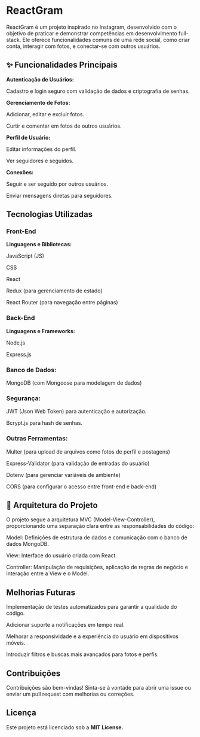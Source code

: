 # ReactGram

ReactGram é um projeto inspirado no Instagram, desenvolvido com o objetivo de praticar e demonstrar competências em desenvolvimento full-stack. Ele oferece funcionalidades comuns de uma rede social, como criar conta, interagir com fotos, e conectar-se com outros usuários.

## ✨ Funcionalidades Principais

**Autenticação de Usuários:**

Cadastro e login seguro com validação de dados e criptografia de senhas.

**Gerenciamento de Fotos:**

Adicionar, editar e excluir fotos.

Curtir e comentar em fotos de outros usuários.

**Perfil de Usuário:**

Editar informações do perfil.

Ver seguidores e seguidos.

**Conexões:**

Seguir e ser seguido por outros usuários.

Enviar mensagens diretas para seguidores.

## Tecnologias Utilizadas

### Front-End

**Linguagens e Bibliotecas:**

JavaScript (JS)

CSS

React

Redux (para gerenciamento de estado)

React Router (para navegação entre páginas)

### Back-End

**Linguagens e Frameworks:**

Node.js

Express.js

### Banco de Dados:

MongoDB (com Mongoose para modelagem de dados)

### Segurança:

JWT (Json Web Token) para autenticação e autorização.

Bcrypt.js para hash de senhas.

### Outras Ferramentas:

Multer (para upload de arquivos como fotos de perfil e postagens)

Express-Validator (para validação de entradas do usuário)

Dotenv (para gerenciar variáveis de ambiente)

CORS (para configurar o acesso entre front-end e back-end)

## 🚀 Arquitetura do Projeto

O projeto segue a arquitetura MVC (Model-View-Controller), proporcionando uma separação clara entre as responsabilidades do código:

Model: Definições de estrutura de dados e comunicação com o banco de dados MongoDB.

View: Interface do usuário criada com React.

Controller: Manipulação de requisições, aplicação de regras de negócio e interação entre a View e o Model.

## Melhorias Futuras

Implementação de testes automatizados para garantir a qualidade do código.

Adicionar suporte a notificações em tempo real.

Melhorar a responsividade e a experiência do usuário em dispositivos móveis.

Introduzir filtros e buscas mais avançados para fotos e perfis.

## Contribuições

Contribuições são bem-vindas! Sinta-se à vontade para abrir uma issue ou enviar um pull request com melhorias ou correções.

## **Licença**

Este projeto está licenciado sob a **MIT License.**

